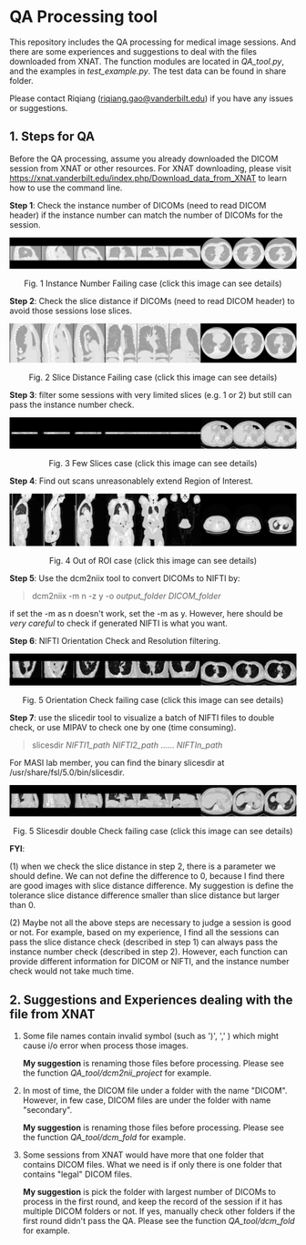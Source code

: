 # QA Processing tool
This repository includes the QA processing for medical image sessions. And there are some experiences and suggestions to deal with the files downloaded from XNAT. The function modules are located in *QA_tool.py*, and the examples in *test_example.py*. The test data can be found in share folder. 

Please contact Riqiang (riqiang.gao@vanderbilt.edu) if you have any issues or suggestions. 

## 1. Steps for QA

Before the QA processing, assume you already downloaded the DICOM session from XNAT or other resources. For XNAT downloading, please visit https://xnat.vanderbilt.edu/index.php/Download_data_from_XNAT to learn how to use the command line. 

**Step 1**: Check the instance number of DICOMs (need to read DICOM header) if the instance number can match the number of DICOMs for the session. 

![Instance Number Failing case](./example_image/InstanceCheck.png)
<p align="center"> Fig. 1 Instance Number Failing case (click this image can see details)  </p>


**Step 2**: Check the slice distance if DICOMs (need to read DICOM header) to avoid those sessions lose slices. 

![Slice Distance Failing case](./example_image/SliceDistance.png)
<p align="center"> Fig. 2 Slice Distance Failing case (click this image can see details)  </p>



**Step 3**: filter some sessions with very limited slices (e.g. 1 or 2) but still can pass the instance number check. 

![Few Slices case](./example_image/FewSlices.png)
<p align="center"> Fig. 3 Few Slices case (click this image can see details)  </p>

**Step 4**: Find out scans unreasonablely extend Region of Interest. 

![Out of ROI case](./example_image/PhysicalLength.png)
<p align="center"> Fig. 4 Out of ROI case (click this image can see details)  </p>


**Step 5**: Use the dcm2niix tool to convert DICOMs to NIFTI by:


> dcm2niix -m n -z y -o *output_folder* *DICOM_folder*

if set the -m as n doesn't work, set the -m as y. However, here should be *very careful* to check if generated NIFTI is what you want. 

**Step 6**: NIFTI Orientation Check and Resolution filtering.

![Orientation Check](./example_image/orientationCheck.png)
<p align="center"> Fig. 5 Orientation Check failing case (click this image can see details)  </p>

**Step 7**: use the slicedir tool to visualize a batch of NIFTI files to double check, or use MIPAV to check one by one (time consuming). 

> slicesdir *NIFTI1_path* *NIFTI2_path* …… *NIFTIn_path*

For MASI lab member, you can find the binary slicesdir at /usr/share/fsl/5.0/bin/slicesdir. 

![Orientation Check](./example_image/slicesdirCheck.png)
<p align="center"> Fig. 5 Slicesdir double Check failing case (click this image can see details)  </p>

**FYI**: 

(1) when we check the slice distance in step 2, there is a parameter <slice distance difference> we should define. We can not define the difference to 0, because I find there are good images with slice distance difference. My suggestion is define the tolerance slice distance difference smaller than slice distance but larger than 0. 

(2) Maybe not all the above steps are necessary to judge a session is good or not. For example, based on my experience, I find all the sessions can pass the slice distance check (described in step 1) can always pass the instance number check (described in step 2). However, each function can provide different information for DICOM or NIFTI, and the instance number check would not take much time. 

## 2. Suggestions and Experiences dealing with the file from XNAT

1. Some file names contain  invalid symbol (such as ')', ',' ) which might cause i/o error when process those images. 

   **My suggestion** is renaming those files before processing. Please see the function  *QA_tool/dcm2nii_project*  for example. 

2. In most of time, the DICOM file under a folder with the name "DICOM". However, in few case, DICOM files are under the folder with name "secondary". 

   **My suggestion** is renaming those files before processing. Please see the function  *QA_tool/dcm_fold*  for example.   

3. Some sessions from XNAT would have more that one folder that contains DICOM files. What we need is if only there is one folder that contains "legal" DICOM files. 

   **My suggestion** is pick the folder with largest number of DICOMs to process in the first round, and keep the record of the session if it has multiple DICOM folders or not. If yes, manually check other folders if the first round didn't pass the QA. Please see  the function  *QA_tool/dcm_fold*  for example.   

    

